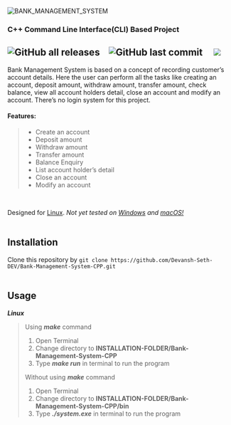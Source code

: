 ![BANK_MANAGEMENT_SYSTEM](https://user-images.githubusercontent.com/129330424/228775837-61e53e15-e065-4318-a881-1aefeb13c945.png)

### C++ Command Line Interface(CLI) Based Project

![GitHub all releases](https://img.shields.io/github/downloads/Devansh-Seth-DEV/Bank-Management-System-CPP/total) &nbsp;&nbsp; ![GitHub last commit](https://img.shields.io/github/last-commit/Devansh-Seth-DEV/Bank-Management-System-CPP) &nbsp; &nbsp; ![](https://img.shields.io/badge/platform-linux-blueviolet)
---

Bank Management System is based on a concept of recording customer’s account details. Here the user can perform all the tasks like creating an account, deposit amount, withdraw amount, transfer amount, check balance, view all account holders detail, close an account and modify an account. There’s no login system for this project.
<br>

#### Features:
> * Create an account
> * Deposit amount
> * Withdraw amount
> * Transfer amount
> * Balance Enquiry
> * List account holder’s detail
> * Close an account
> * Modify an account
<br>

Designed for [Linux](https://www.linux.org/). *Not yet tested on [Windows](https://www.microsoft.com/en-in) and [macOS!](https://support.apple.com/en-in/macos)*
<br><br>

Installation
---
Clone this repository by
`git clone https://github.com/Devansh-Seth-DEV/Bank-Management-System-CPP.git`
<br><br>

Usage
---
***Linux***
> Using ***make*** command
> 1. Open Terminal
> 2. Change directory to **INSTALLATION-FOLDER/Bank-Management-System-CPP**
> 3. Type ***make run*** in terminal to run the program
> 
> Without using ***make*** command
> 1. Open Terminal
> 2. Change directory to **INSTALLATION-FOLDER/Bank-Management-System-CPP/bin**
> 3. Type ***./system.exe*** in terminal to run the program
